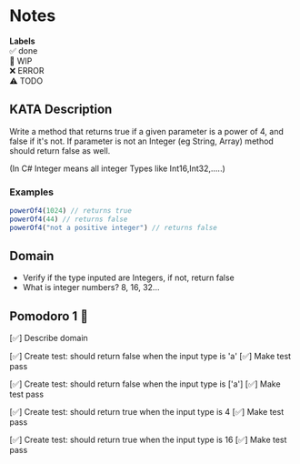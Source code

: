 # Notes

**Labels**  
✅ done  
🚧 WIP  
❌ ERROR  
⚠️ TODO

## KATA Description
Write a method that returns true if a given parameter is a power of 4, and false if it's not. If parameter is not an Integer (eg String, Array) method should return false as well.

(In C# Integer means all integer Types like Int16,Int32,.....)

### **Examples**

```jsx
powerOf4(1024) // returns true
powerOf4(44) // returns false
powerOf4("not a positive integer") // returns false
```

## Domain
- Verify if the type inputed are Integers, if not, return false
- What is integer numbers? 8, 16, 32...

## Pomodoro 1 🍅

[✅] Describe domain

[✅] Create test: should return false when the input type is 'a'
[✅] Make test pass

[✅] Create test: should return false when the input type is ['a']
[✅] Make test pass

[✅] Create test: should return true when the input type is 4
[✅] Make test pass

[✅] Create test: should return true when the input type is 16
[✅] Make test pass